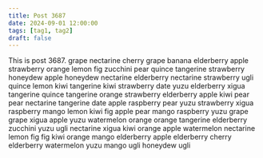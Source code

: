 ```yaml
---
title: Post 3687
date: 2024-09-01 12:00:00
tags: [tag1, tag2]
draft: false
---
```

This is post 3687.
grape
nectarine
cherry
grape
banana
elderberry
apple
strawberry
orange
lemon
fig
zucchini
pear
quince
tangerine
strawberry
honeydew
apple
honeydew
nectarine
elderberry
nectarine
strawberry
ugli
quince
lemon
kiwi
tangerine
kiwi
strawberry
date
yuzu
elderberry
xigua
tangerine
quince
tangerine
orange
strawberry
elderberry
apple
kiwi
pear
pear
nectarine
tangerine
date
apple
raspberry
pear
yuzu
strawberry
xigua
raspberry
mango
lemon
kiwi
fig
apple
pear
mango
raspberry
yuzu
grape
grape
xigua
apple
yuzu
watermelon
orange
orange
tangerine
elderberry
zucchini
yuzu
ugli
nectarine
xigua
kiwi
orange
apple
watermelon
nectarine
lemon
fig
fig
kiwi
orange
mango
elderberry
apple
elderberry
cherry
elderberry
watermelon
yuzu
mango
ugli
honeydew
ugli
